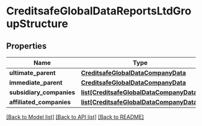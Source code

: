 # CreditsafeGlobalDataReportsLtdGroupStructure

## Properties
Name | Type | Description | Notes
------------ | ------------- | ------------- | -------------
**ultimate_parent** | [**CreditsafeGlobalDataCompanyData**](CreditsafeGlobalDataCompanyData.md) |  | [optional] 
**immediate_parent** | [**CreditsafeGlobalDataCompanyData**](CreditsafeGlobalDataCompanyData.md) |  | [optional] 
**subsidiary_companies** | [**list[CreditsafeGlobalDataCompanyData]**](CreditsafeGlobalDataCompanyData.md) |  | [optional] 
**affiliated_companies** | [**list[CreditsafeGlobalDataCompanyData]**](CreditsafeGlobalDataCompanyData.md) |  | [optional] 

[[Back to Model list]](../README.md#documentation-for-models) [[Back to API list]](../README.md#documentation-for-api-endpoints) [[Back to README]](../README.md)

